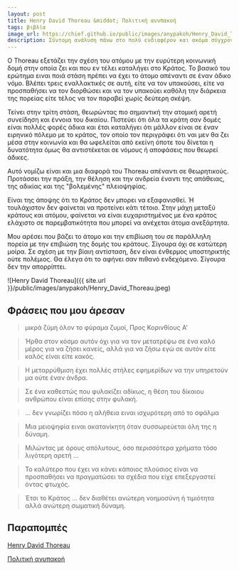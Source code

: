 ```yaml
---
layout: post
title: Henry David Thoreau &middot; Πολιτική ανυπακοή
tags: βιβλία
image_url: https://chief.github.io/public/images/anypakoh/Henry_David_Thoreau.jpeg
description: Σύντομη ανάλυση πάνω στο πολύ ενδιαφέρον και ακόμα σύγχρονο βιβλίο του Thoreau
---
```


Ο Thoreau εξετάζει την σχέση του ατόμου με την ευρύτερη κοινωνική δομή
στην οποία ζει και που εν τέλει καταλήγει στο Κράτος. Το βασικό του
ερώτημα ειναι ποιά στάση πρέπει να έχει το άτομο απέναντι σε έναν
άδικο νόμο. Βλέπει τρεις εναλλακτικές σε αυτή, είτε να τον υπακούσει,
είτε να προσπαθήσει να τον διορθώσει και να τον υπακούει καθόλη την
διάρκεια της πορείας είτε τέλος να τον παραβεί χωρίς δεύτερη σκέψη.

<!--more-->

Τείνει στην τρίτη στάση, θεωρώντας πιο σημαντική την ατομική αρετή
συνείδηση και έννοια του δικαίου. Πιστεύει ότι όλα τα κράτη σαν δομές
είναι πολλές φορές άδικα και έτσι καταλήγει ότι μάλλον είναι σε έναν
ειρηνικό πόλεμο με το κράτος, τον οποίο τον περιγράφει ότι ναι μεν θα
ζει μέσα στην κοινωνία και θα ωφελείται από εκείνη όποτε του δίνεται η
δυνατότητα όμως θα αντιστέκεται σε νόμους ή αποφάσεις που θεωρεί
άδικες.

Αυτό νομίζω είναι και μια διαφορά του Thoreau απέναντι σε θεωρητικούς.
Προτάσσει την πράξη, την θέληση και την ανδρεία έναντι της απάθειας, της
αδικίας και της "βολεμένης" πλειοψηφίας.

Είναι της άποψης ότι το Κράτος δεν μπορει να εξαφανισθεί. Ή
τουλάχιστον δεν φαίνεται να προτείνει κάτι τέτοιο. Στην μάχη μεταξύ
κράτους και ατόμου, φαίνεται να είναι ευχαριστημένος με ένα κράτος
ελάχιστο σε παρεμβατικότητα που μπορεί να ανέχεται άτομα ανεξάρτητα.

Μου αρέσει που βάζει το άτομο και την επιβίωση του σε παράλληλη πορεία
με την επιβιώση της δομής του κράτους. Σίγουρα όχι σε κατώτερη
μοίρα. Σε σχέση με την βίαιη αντίσταση, δεν είναι ένθερμος
υποστηρικτής ούτε πολέμιος. Θα έλεγα ότι το αφήνει σαν πιθανό
ενδεχόμενο. Σίγουρα δεν την απορρίπτει.

![Henry David Thoreau]({{ site.url }}/public/images/anypakoh/Henry_David_Thoreau.jpeg)

## Φράσεις που μου άρεσαν


> μικρά ζύμη όλον το φύραμα ζυμοί, Προς Κορινθίους Α'


> Ήρθα στον κόσμο αυτόν όχι για να τον μετατρέψω σε ένα καλό μέρος για
να ζήσει κανείς, αλλά για να ζήσω εγώ σε αυτόν είτε καλός είναι είτε
κακός.

> Η μεταρρύθμιση έχει πολλές στήλες εφημερίδων να την υπηρετούν μα ούτε
έναν άνδρα.

> Σε ένα καθεστώς που φυλακίζει αδίκως, η θέση του δίκαιου ανθρώπου
είναι επίσης στην φυλακή.

> ... δεν γνωρίζει πόσο η αλήθεια ειναι ισχυρότερη από το σφάλμα

> Μια μειοψηφία ειναι ακατανίκητη όταν συσσωρεύεται όλη της η δύναμη.

> Μιλώντας με όρους απόλυτους, όσο περισσότερα χρήματα τόσο λιγότερη
αρετή ...

> Το καλύτερο που έχει να κάνει κάποιος πλούσιος είναι να προσπαθήσει να
πραγματώσει τα σχέδια που είχε επεξεργαστεί όντας φτωχός.

> Έτσι το Κράτος ... δεν διαθέτει ανώτερη νοημοσύνη ή τιμιότητα αλλά
ανώτερη σωματική δύναμη.

## Παραπομπές

[Henry David
Thoreau](https://en.wikipedia.org/wiki/Henry_David_Thoreau)

[Πολιτική ανυπακοή](https://www.skroutz.gr/books/25562835.%CE%A0%CE%BF%CE%BB%CE%B9%CF%84%CE%B9%CE%BA%CE%AE-%CE%B1%CE%BD%CF%85%CF%80%CE%B1%CE%BA%CE%BF%CE%AE.html)
